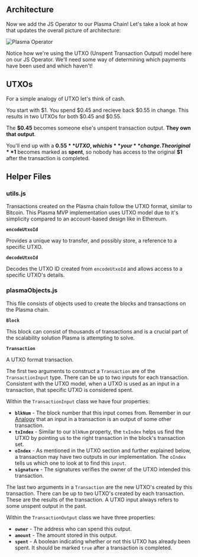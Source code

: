 ## Architecture

Now we add the JS Operator to our Plasma Chain! Let's take a look at how that updates the overall picture of architecture:

![Plasma Operator](https://res.cloudinary.com/divzjiip8/image/upload/v1553482058/Operator_elgws0.png)

Notice how we're using the UTXO (Unspent Transaction Output) model here on our JS Operator. We'll need some way of determining which payments have been used and which haven't! 

## UTXOs 

For a simple analogy of UTXO let's think of cash. 

You start with $1. You spend $0.45 and recieve back $0.55 in change. This results in two UTXOs for both $0.45 and $0.55.

The **$0.45** becomes someone else's unspent transaction output. **They own that output**. 

You'll end up with a **$0.55** UTXO, which is **your** change. The original **$1** becomes marked as **spent**, so nobody has access to the original **$1** after the transaction is completed. 

## Helper Files

### utils.js

Transactions created on the Plasma chain follow the UTXO format, similar to Bitcoin. This Plasma MVP implementation uses UTXO model due to it's simplicity compared to an account-based design like in Ethereum.

**`encodeUtxoId`**

Provides a unique way to transfer, and possibly store, a reference to a specific UTXO.

**`decodeUtxoId`**

Decodes the UTXO ID created from `encodeUtxoId` and allows access to a specific UTXO's details.

### plasmaObjects.js

This file consists of objects used to create the blocks and transactions on the Plasma chain.

**`Block`**

This block can consist of thousands of transactions and is a crucial part of the scalability solution Plasma is attempting to solve.

**`Transaction`**

A UTXO format transaction.

The first two arguments to construct a `Transaction` are of the `TransactionInput` type. There can be up to two inputs for each transaction. Consistent with the UTXO model, when a UTXO is used as an input in a transaction, that specific UTXO is considered spent. 

Within the `TransactionInput` class we have four properties:

- **`blkNum`** - The block number that this input comes from. Remember in our [Analogy](?tab=details&scroll=UTXOs) that an input in a transaction is an output of some other transaction.
- **`txIndex`** - Similar to our `blkNum` property, the `txIndex` helps us find the UTXO by pointing us to the right transaction in the block's transaction set.
- **`oIndex`** - As mentioned in the UTXO section and further explained below, a transaction may have two outputs in our implementation. The `oIndex` tells us which one to look at to find this `input`.
- **`signature`** - The signatures verifies the owner of the UTXO intended this transaction.

The last two arguments in a `Transaction` are the new UTXO's created by this transaction. There can be up to two UTXO's created by each transaction. These are the results of the transaction. A UTXO input always refers to some unspent output in the past. 

Within the `TransactionOutput` class we have three properties:

- **`owner`** - The address who can spend this output. 
- **`amount`** - The amount stored in this output.
- **`spent`** - A boolean indicating whether or not this UTXO has already been spent. It should be marked `true` after a transaction is completed.